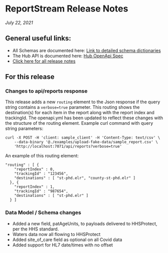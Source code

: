 #  ReportStream Release Notes

*July 22, 2021*

## General useful links:

- All Schemas are documented here:  [Link to detailed schema dictionaries](../schema_documentation)
- The Hub API is documented here: [Hub OpenApi Spec](../openapi.yml)
- [Click here for all release notes](../releases)

## For this release

### Changes to api/reports response

This release adds a new `routing` element to the Json response if the query string contains a `verbose=true` parameter. This routing shows the destination(s) for each item in the report along with the report index and trackingId. The openapi.yml has been updated to reflect these changes with the structure of the routing element. Example curl command with query string parameters:
```
curl -X POST -H 'client: sample_client' -H 'Content-Type: text/csv' \
    --data-binary '@./examples/upload-fake-data/sample_report.csv' \
    'http://localhost:7071/api/reports?verbose=true'
```

An example of this routing element:

```
"routing" : [ {
    "reportIndex" : 0,
    "trackingId" : "123456",
    "destinations" : [ "st-phd.elr", "county-st-phd.elr" ]
  }, {
    "reportIndex" : 1,
    "trackingId" : "987654",
    "destinations" : [ "st-phd.elr" ]
  } ]  
```

### Data Model / Schema changes

- Added a new field, patAgeUnits, to payloads delivered to HHSProtect, per the HHS standard.
- Waters data now all flowing to HHSProtect
- Added site_of_care field as optional on all Covid data
- Added support for HL7 date/times with no offset
